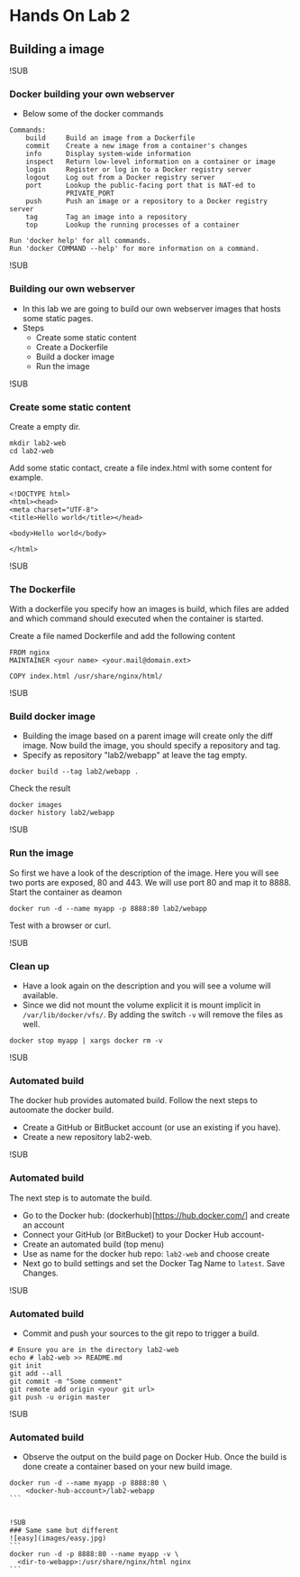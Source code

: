 # Hands On Lab 2
## Building a image

!SUB
### Docker building your own webserver
* Below some of the docker commands

```
Commands:
    build     Build an image from a Dockerfile
    commit    Create a new image from a container's changes
    info      Display system-wide information
    inspect   Return low-level information on a container or image
    login     Register or log in to a Docker registry server
    logout    Log out from a Docker registry server
    port      Lookup the public-facing port that is NAT-ed to
              PRIVATE_PORT
    push      Push an image or a repository to a Docker registry server
    tag       Tag an image into a repository
    top       Lookup the running processes of a container

Run 'docker help' for all commands.
Run 'docker COMMAND --help' for more information on a command.
```

!SUB
### Building our own webserver
* In this lab we are going to build our own webserver images that hosts some static pages.
* Steps
    * Create some static content
    * Create a Dockerfile
    * Build a docker image
    * Run the image

!SUB
### Create some static content

Create a empty dir.

```
mkdir lab2-web
cd lab2-web
```
Add some static contact, create a file index.html with some content for example.

```
<!DOCTYPE html>
<html><head>
<meta charset="UTF-8">
<title>Hello world</title></head>

<body>Hello world</body>

</html>
```

!SUB
### The Dockerfile
With a dockerfile you specify how an images is build, which files are added and which command should executed when the container is started.

Create a file named Dockerfile and add the following content

```
FROM nginx
MAINTAINER <your name> <your.mail@domain.ext>

COPY index.html /usr/share/nginx/html/
```

!SUB
### Build docker image
* Building the image based on a parent image will create only the diff image. Now build the image, you should specify a repository and tag.
* Specify as repository "lab2/webapp" at leave the tag empty.

```
docker build --tag lab2/webapp .
```

Check the result
```
docker images
docker history lab2/webapp
```

!SUB
### Run the image
So first we have a look of the description of the image. Here you will see two ports are exposed, 80 and 443. We will use port 80 and map it to 8888.
Start the container as deamon

```
docker run -d --name myapp -p 8888:80 lab2/webapp
```
Test with a browser or curl.

!SUB
### Clean up
* Have a look again on the description and you will see a volume will available.
* Since we did not mount the volume explicit it is mount implicit in ```/var/lib/docker/vfs/```. By adding the switch ```-v``` will remove the files as well.

```
docker stop myapp | xargs docker rm -v
```

!SUB
### Automated build
The docker hub provides automated build. Follow the next steps to autoomate the docker build.
- Create a GitHub or BitBucket account (or use an existing if you have).
- Create a new repository lab2-web.


!SUB
### Automated build
The next step is to automate the build.
- Go to the Docker hub: (dockerhub)[https://hub.docker.com/] and create an account
- Connect your GitHub (or BitBucket) to your Docker Hub account-
- Create an automated build (top menu)
- Use as name for the docker hub repo: `lab2-web` and choose create
- Next go to build settings and set the Docker Tag Name to `latest`. Save Changes.

!SUB
### Automated build
- Commit and push your sources to the git repo to trigger a build.

```
# Ensure you are in the directory lab2-web
echo # lab2-web >> README.md
git init
git add --all
git commit -m "Some comment"
git remote add origin <your git url>
git push -u origin master

```

!SUB
### Automated build
- Observe the output on the build page on Docker Hub. Once the build is done create a container based on your new build image.
````
docker run -d --name myapp -p 8888:80 \
    <docker-hub-account>/lab2-webapp
```


!SUB
### Same same but different
![easy](images/easy.jpg)
```
docker run -d -p 8888:80 --name myapp -v \
  <dir-to-webapp>:/usr/share/nginx/html nginx
```
